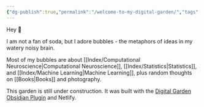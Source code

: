 ```yaml
---
{"dg-publish":true,"permalink":"/welcome-to-my-digital-garden/","tags":"gardenEntry"}
---
```



Hey 🌱

I am not a fan of soda, but I adore bubbles - the metaphors of ideas in my watery noisy brain.   

Most of my bubbles are about [[Index/Computational Neuroscience\|Computational Neuroscience]], [[Index/Statistics\|Statistics]], and [[Index/Machine Learning\|Machine Learning]], plus random thoughts on [[Books\|Books]] and photography. 

This garden is still under construction. 
It was built with the [Digital Garden Obsidian Plugin](https://github.com/oleeskild/Obsidian-Digital-Garden) and Netlify.